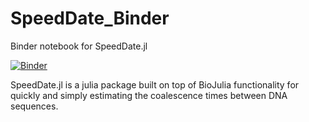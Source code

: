 # SpeedDate_Binder

Binder notebook for SpeedDate.jl

[![Binder](http://mybinder.org/badge.svg)](http://mybinder.org:/repo/ward9250/speeddate_nb)

SpeedDate.jl is a julia package built on top of BioJulia functionality for
quickly and simply estimating the coalescence times between DNA sequences.
